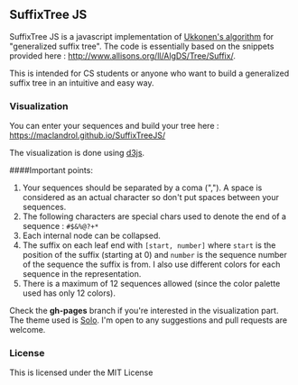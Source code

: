 ## SuffixTree JS

SuffixTree JS is a javascript implementation of [Ukkonen's algorithm](https://www.cs.helsinki.fi/u/ukkonen/SuffixT1withFigs.pdf) for "generalized suffix tree". The code is essentially based on the snippets provided here : http://www.allisons.org/ll/AlgDS/Tree/Suffix/. 

This is intended for CS students or anyone who want to build a generalized suffix tree in an intuitive and easy way.

### Visualization

You can enter your sequences and build your tree here : https://maclandrol.github.io/SuffixTreeJS/

The visualization is done using [d3js](https://d3js.org/). 

####Important points: 

1. Your sequences should be separated by a coma (","). A space is considered as an actual character so don't put spaces between your sequences.
2. The following characters are special chars used to denote the end of a sequence : ```#$&%@?+*```
4. Each internal node can be collapsed.
5. The suffix on each leaf end with ```[start, number]``` where ```start``` is the position of the suffix (starting at 0) and ```number``` is the sequence number of the sequence the suffix is from. I also use different colors for each sequence in the representation. 
3. There is a maximum of 12 sequences allowed (since the color palette used has only 12 colors).

Check the **gh-pages** branch if you're interested in the visualization part. The theme used is [Solo](http://chibicode.github.io/solo). I'm open to any suggestions and pull requests are welcome.


### License

This is licensed under the MIT License
